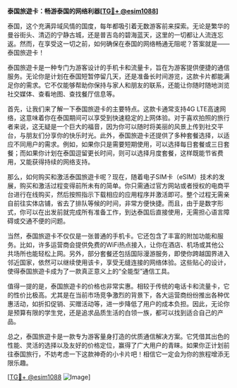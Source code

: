 **泰国旅遊卡：畅游泰国的网络利器[[TG💪+ @esim1088](https://t.me/s/esim1088)]**

泰国，这个充满异域风情的国度，每年都吸引着无数游客前来探索。无论是繁华的曼谷街头、清迈的宁静古城，还是普吉岛的碧海蓝天，这里的一切都让人流连忘返。然而，在享受这一切之前，如何确保在泰国的网络畅通无阻呢？答案就是——泰国旅遊卡！

泰国旅遊卡是一种专门为游客设计的手机卡和流量卡，旨在为游客提供便捷的通信服务。无论你是计划在泰国短暂停留几天，还是准备长时间游览，这款卡片都能满足你的需求。它不仅能够帮助你保持与家人和朋友的联系，还能让你随时随地浏览社交媒体、查看地图、查找餐厅信息等。

首先，让我们来了解一下泰国旅遊卡的主要特点。这款卡通常支持4G LTE高速网络，这意味着你在泰国期间可以享受到快速稳定的上网体验。对于喜欢拍照的旅行者来说，这无疑是一个巨大的福音，因为你可以随时将美丽的风景上传到社交平台，与朋友们分享你的快乐时光。此外，泰国旅遊卡还提供了多种套餐选择，以适应不同用户的需求。例如，如果你只是需要短期使用，可以选择每日套餐或三日套餐；而如果你计划在泰国逗留更长时间，则可以选择月度套餐，这样既能节省费用，又能获得持续的网络支持。

那么，如何购买和激活泰国旅遊卡呢？现在，随着电子SIM卡（eSIM）技术的发展，购买和激活过程变得前所未有的简单。你只需通过官方网站或者授权的电商平台进行在线购买，然后按照指示下载相应的应用程序并激活即可。整个过程无需亲自前往实体店铺，省去了排队等候的时间，非常方便快捷。而且，由于是数字形式，你可以在出发前就完成所有准备工作，到达泰国后直接使用，无需担心语言障碍或交通不便的问题。

当然，泰国旅遊卡不仅仅是一张普通的手机卡。它还包含了丰富的附加功能和服务。比如，许多运营商会提供免费的WiFi热点接入，让你在酒店、机场或其他公共场所也能轻松上网。另外，部分套餐还包括国际漫游服务，即使你跨越国界进入邻近国家，依然可以继续使用该卡，享受无缝连接的网络体验。这些贴心的设计，使得泰国旅遊卡成为了一款真正意义上的“全能型”通信工具。

值得一提的是，泰国旅遊卡的价格也非常实惠。相较于传统的电话卡和流量卡，它的性价比极高。尤其是在当前市场竞争激烈的背景下，各大运营商纷纷推出各种优惠活动，如折扣促销、买赠活动等，进一步降低了用户的成本负担。因此，无论你是预算有限的学生党，还是追求品质生活的白领一族，都可以找到适合自己的产品。

总之，泰国旅遊卡是一款专为游客量身打造的优质通信解决方案。它凭借其出色的性能、灵活的选择以及友好的价格定位，赢得了广大用户的青睐。如果你正计划前往泰国旅行，不妨考虑一下这款神奇的小卡片吧！相信它一定会为你的旅程增添无限乐趣。

[[TG💪+ @esim1088](https://t.me/s/esim1088) ![Image](https://i.postimg.cc/4NQfJmqS/Snipaste-2025-05-13-00-14-12.png)]